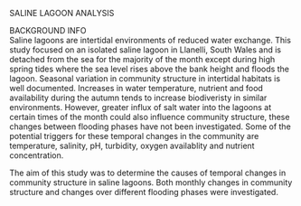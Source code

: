 SALINE LAGOON ANALYSIS

BACKGROUND INFO  
Saline lagoons are intertidal environments of reduced water exchange. This study focused on an isolated saline lagoon in Llanelli, South Wales and is detached from the sea for 
the majority of the month except during high spring tides where the sea level rises above the bank height and floods the lagoon. 
Seasonal variation in community structure in intertidal habitats is well documented. Increases in water temperature, nutrient and food availability during the autumn tends to 
increase biodiveristy in similar environments. However, greater influx of salt water into the lagoons at certain times of the month could also influence community structure, 
these changes between flooding phases have not been investigated. 
Some of the potential triggers for these temporal changes in the community are temperature, salinity, pH, turbidity, oxygen availablity and nutrient concentration.

The aim of this study was to determine the causes of temporal changes in community structure in saline lagoons. 
Both monthly changes in community structure and changes over different flooding phases were investigated. 
